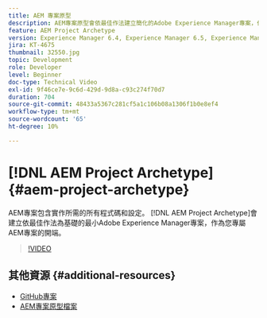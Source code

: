 ```yaml
---
title: AEM 專案原型
description: AEM專案原型會依最佳作法建立簡化的Adobe Experience Manager專案，作為您專屬AEM專案的開端。
feature: AEM Project Archetype
version: Experience Manager 6.4, Experience Manager 6.5, Experience Manager as a Cloud Service
jira: KT-4675
thumbnail: 32550.jpg
topic: Development
role: Developer
level: Beginner
doc-type: Technical Video
exl-id: 9f46ce7e-9c6d-429d-9d8a-c93c274f70d7
duration: 704
source-git-commit: 48433a5367c281cf5a1c106b08a1306f1b0e8ef4
workflow-type: tm+mt
source-wordcount: '65'
ht-degree: 10%

---
```


# [!DNL AEM Project Archetype] {#aem-project-archetype}

AEM專案包含實作所需的所有程式碼和設定。 [!DNL AEM Project Archetype]會建立依最佳作法為基礎的最小Adobe Experience Manager專案，作為您專屬AEM專案的開端。

>[!VIDEO](https://video.tv.adobe.com/v/32550?quality=12&learn=on)

## 其他資源 {#additional-resources}

* [GitHub專案](https://github.com/adobe/aem-project-archetype)
* [AEM專案原型檔案](https://experienceleague.adobe.com/docs/experience-manager-core-components/using/developing/archetype/overview.html?lang=zh-Hant)
